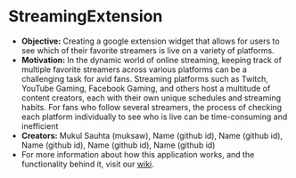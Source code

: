 # StreamingExtension
- **Objective:** Creating a google extension widget that allows for users to see which of their favorite streamers is live on a variety of platforms.
- **Motivation:** In the dynamic world of online streaming, keeping track of multiple favorite streamers across various platforms can be a challenging task for avid fans. Streaming platforms such as Twitch, YouTube Gaming, Facebook Gaming, and others host a multitude of content creators, each with their own unique schedules and streaming habits. For fans who follow several streamers, the process of checking each platform individually to see who is live can be time-consuming and inefficient
- **Creators:** Mukul Sauhta (muksaw), Name (github id), Name (github id), Name (github id), Name (github id), Name (github id)
- For more information about how this application works, and the functionality behind it, visit our [wiki](https://github.com/muksaw/StreamingExtension/wiki).
